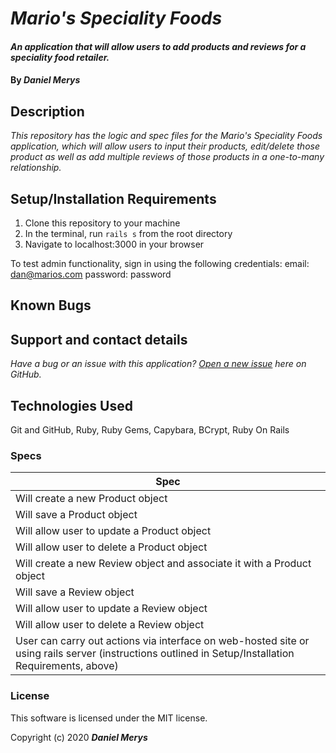 # _Mario's Speciality Foods_

#### _An application that will allow users to add products and reviews for a speciality food retailer._

#### By _**Daniel Merys**_

## Description

_This repository has the logic and spec files for the Mario's Speciality Foods application, which will allow users to input their products, edit/delete those product as well as add multiple reviews of those products in a one-to-many relationship._

## Setup/Installation Requirements

1. Clone this repository to your machine
2. In the terminal, run `rails s` from the root directory
3. Navigate to localhost:3000 in your browser

To test admin functionality, sign in using the following credentials:
email: dan@marios.com
password: password

## Known Bugs


 
## Support and contact details

_Have a bug or an issue with this application? [Open a new issue](https://github.com/dkmerys/marios_food_products/issues) here on GitHub._

## Technologies Used


Git and GitHub,
Ruby,
Ruby Gems,
Capybara,
BCrypt,
Ruby On Rails

### Specs
| Spec                                                                         |
|------------------------------------------------------------------------------|
| Will create a new Product object                                             |
| Will save a Product object                                                   |
| Will allow user to update a Product object                                   |
| Will allow user to delete a Product object                                   |
| Will create a new Review object and associate it with a Product object       |
| Will save a Review object                                                 |
| Will allow user to update a Review object                                 |
| Will allow user to delete a Review object                                 |
| User can carry out actions via interface on web-hosted site or using rails server (instructions outlined in Setup/Installation Requirements, above) |

### License

This software is licensed under the MIT license.

Copyright (c) 2020 **_Daniel Merys_**